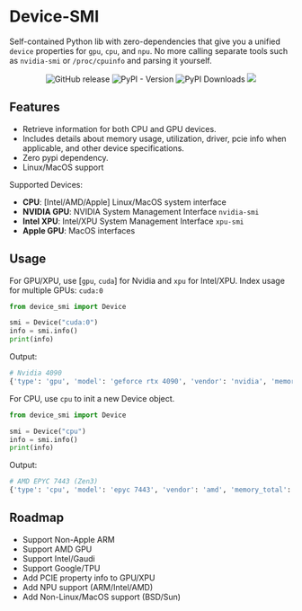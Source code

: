 # Device-SMI

Self-contained Python lib with zero-dependencies that give you a unified `device` properties for `gpu`, `cpu`, and `npu`. No more calling separate tools such as `nvidia-smi` or `/proc/cpuinfo` and parsing it yourself.

<p align="center">
    <a href="https://github.com/ModelCloud/Device-SMI/releases" style="text-decoration:none;"><img alt="GitHub release" src="https://img.shields.io/github/release/ModelCloud/Device-SMI.svg"></a>
    <a href="https://pypi.org/project/device-smi/" style="text-decoration:none;"><img alt="PyPI - Version" src="https://img.shields.io/pypi/v/device-smi"></a>
    <a href="https://pepy.tech/projects/device-smi" style="text-decoration:none;"><img src="https://static.pepy.tech/badge/device-smi" alt="PyPI Downloads"></a>
    <a href="https://github.com/ModelCloud/Device-SMI/blob/main/LICENSE"><img src="https://img.shields.io/pypi/l/device-smi"></a>
</p>


## Features

- Retrieve information for both CPU and GPU devices.
- Includes details about memory usage, utilization, driver, pcie info when applicable, and other device specifications.
- Zero pypi dependency.
- Linux/MacOS support

Supported Devices:

- **CPU**: [Intel/AMD/Apple] Linux/MacOS system interface
- **NVIDIA GPU**: NVIDIA System Management Interface `nvidia-smi`
- **Intel XPU**: Intel/XPU System Management Interface `xpu-smi`
- **Apple GPU**: MacOS interfaces

## Usage

For GPU/XPU, use [`gpu`, `cuda`] for Nvidia and `xpu` for Intel/XPU. Index usage for multiple GPUs: `cuda:0`

```py
from device_smi import Device

smi = Device("cuda:0")
info = smi.info()
print(info)
```

Output:

```py
# Nvidia 4090
{'type': 'gpu', 'model': 'geforce rtx 4090', 'vendor': 'nvidia', 'memory_total': 25757220864, 'compute_cap': 8.9}
```

For CPU, use `cpu` to init a new Device object. 

```py
from device_smi import Device

smi = Device("cpu")
info = smi.info()
print(info)
```

Output:
```py
# AMD EPYC 7443 (Zen3)
{'type': 'cpu', 'model': 'epyc 7443', 'vendor': 'amd', 'memory_total': 1000000000000, 'features': ['3dnowprefetch', 'abm', 'adx', 'aes', 'amd_ppin', 'aperfmperf', 'apic', 'arat', 'avx', 'avx2', 'bmi1', 'bmi2', 'bpext', 'brs', 'cat_l3', 'cdp_l3', 'clflush', 'clflushopt', 'clwb', 'clzero', 'cmov', 'cmp_legacy', 'constant_tsc', 'cpb', 'cpuid', 'cqm', 'cqm_llc', 'cqm_mbm_local', 'cqm_mbm_total', 'cqm_occup_llc', 'cr8_legacy', 'cx16', 'cx8', 'de', 'debug_swap', 'decodeassists', 'erms', 'extapic', 'extd_apicid', 'f16c', 'flushbyasid', 'fma', 'fpu', 'fsgsbase', 'fsrm', 'fxsr', 'fxsr_opt', 'ht', 'hw_pstate', 'ibpb', 'ibrs', 'ibs', 'invpcid', 'irperf', 'lahf_lm', 'lbrv', 'lm', 'mba', 'mca', 'mce', 'misalignsse', 'mmx', 'mmxext', 'monitor', 'movbe', 'msr', 'mtrr', 'mwaitx', 'nonstop_tsc', 'nopl', 'npt', 'nrip_save', 'nx', 'ospke', 'osvw', 'overflow_recov', 'pae', 'pat', 'pausefilter', 'pcid', 'pclmulqdq', 'pdpe1gb', 'perfctr_core', 'perfctr_llc', 'perfctr_nb', 'pfthreshold', 'pge', 'pku', 'pni', 'popcnt', 'pse', 'pse36', 'rapl', 'rdpid', 'rdpru', 'rdrand', 'rdseed', 'rdt_a', 'rdtscp', 'rep_good', 'sep', 'sha_ni', 'skinit', 'smap', 'smca', 'smep', 'ssbd', 'sse', 'sse2', 'sse4_1', 'sse4_2', 'sse4a', 'ssse3', 'stibp', 'succor', 'svm', 'svm_lock', 'syscall', 'tce', 'topoext', 'tsc', 'tsc_scale', 'umip', 'user_shstk', 'v_spec_ctrl', 'v_vmsave_vmload', 'vaes', 'vgif', 'vmcb_clean', 'vme', 'vmmcall', 'vpclmulqdq', 'wbnoinvd', 'wdt', 'xgetbv1', 'xsave', 'xsavec', 'xsaveerptr', 'xsaveopt', 'xsaves', 'xtopology']}
```

## Roadmap

- Support Non-Apple ARM
- Support AMD GPU
- Support Intel/Gaudi
- Support Google/TPU
- Add PCIE property info to GPU/XPU
- Add NPU support (ARM/Intel/AMD)
- Add Non-Linux/MacOS support (BSD/Sun)
